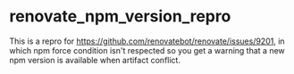 # renovate_npm_version_repro

This is a repro for https://github.com/renovatebot/renovate/issues/9201, in which npm force condition isn't respected so you get a warning that a new npm version is available when artifact conflict.
